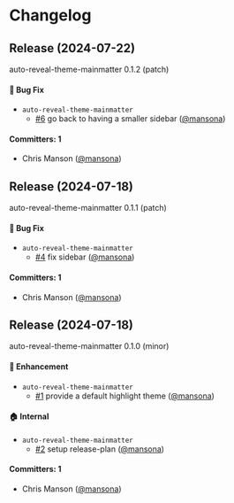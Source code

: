 # Changelog

## Release (2024-07-22)

auto-reveal-theme-mainmatter 0.1.2 (patch)

#### :bug: Bug Fix
* `auto-reveal-theme-mainmatter`
  * [#6](https://github.com/mansona/auto-reveal-theme-mainmatter/pull/6) go back to having a smaller sidebar ([@mansona](https://github.com/mansona))

#### Committers: 1
- Chris Manson ([@mansona](https://github.com/mansona))

## Release (2024-07-18)

auto-reveal-theme-mainmatter 0.1.1 (patch)

#### :bug: Bug Fix
* `auto-reveal-theme-mainmatter`
  * [#4](https://github.com/mansona/auto-reveal-theme-mainmatter/pull/4) fix sidebar ([@mansona](https://github.com/mansona))

#### Committers: 1
- Chris Manson ([@mansona](https://github.com/mansona))

## Release (2024-07-18)

auto-reveal-theme-mainmatter 0.1.0 (minor)

#### :rocket: Enhancement
* `auto-reveal-theme-mainmatter`
  * [#1](https://github.com/mansona/auto-reveal-theme-mainmatter/pull/1) provide a default highlight theme ([@mansona](https://github.com/mansona))

#### :house: Internal
* `auto-reveal-theme-mainmatter`
  * [#2](https://github.com/mansona/auto-reveal-theme-mainmatter/pull/2) setup release-plan ([@mansona](https://github.com/mansona))

#### Committers: 1
- Chris Manson ([@mansona](https://github.com/mansona))
